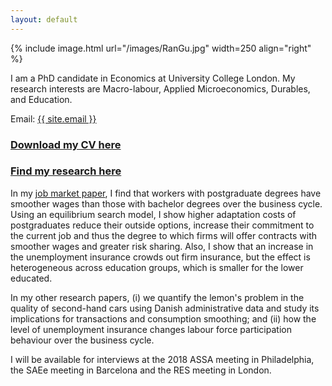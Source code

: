 ```yaml
---
layout: default
---
```


{% include image.html url="/images/RanGu.jpg" width=250 align="right" %}
<br>

I am a PhD candidate in Economics at University College London. My research interests are Macro-labour, Applied Microeconomics, Durables, and Education.

Email: <a href="mailto:{{ site.email }}">{{ site.email }}</a>

### [Download my CV here](/cv/index.html)

### [Find my research here](/research/index.html)

In my [job market paper](https://drive.google.com/file/d/0B-yAdp5D_qlrLS12SURsTjFJdEU/view?usp=sharing), I find that workers with postgraduate degrees have smoother wages than those with bachelor degrees over the business cycle. Using an equilibrium search model, I show higher adaptation costs of postgraduates reduce their outside options, increase their commitment to the current job and thus the degree to which firms will offer contracts with smoother wages and greater risk sharing. Also, I show that an increase in the unemployment insurance crowds out firm insurance, but the effect is heterogeneous across education groups, which is smaller for the lower educated.

In my other research papers, (i) we quantify the lemon's problem in the quality of second-hand cars using Danish administrative data and study its implications for transactions and consumption smoothing; and (ii) how the level of unemployment insurance changes labour force participation behaviour over the business cycle.

I will be available for interviews at the 2018 ASSA meeting in Philadelphia, the SAEe meeting in Barcelona and the RES meeting in London.
